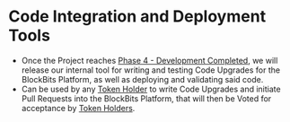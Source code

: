 # Code Integration and Deployment Tools
- Once the Project reaches [Phase 4 - Development Completed](./bbt_roadmap/#phase-4-development-completed), we will release our internal tool for writing and testing Code Upgrades for the BlockBits Platform, as well as deploying and validating said code.
- Can be used by any [Token Holder](./project_specs/#investor-token-holder) to write Code Upgrades and initiate Pull Requests into the BlockBits Platform, that will then be Voted for acceptance by [Token Holders](./project_specs/#investor-token-holder).

